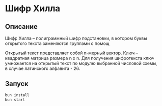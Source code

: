 # Шифр Хилла

## Описание

Шифр Хилла – полиграммный шифр подстановки, в котором буквы открытого текста заменяются группами с помощ

Открытый текст представляет собой n-мерный вектор. Ключ – квадратная матрица размера n x n. Для получения шифротекста ключ умножается на открытый текст по модулю выбранной числовой схемы, в случае латинского алфавита - 26.

## Запуск

```bash
bun install
bun start
```
